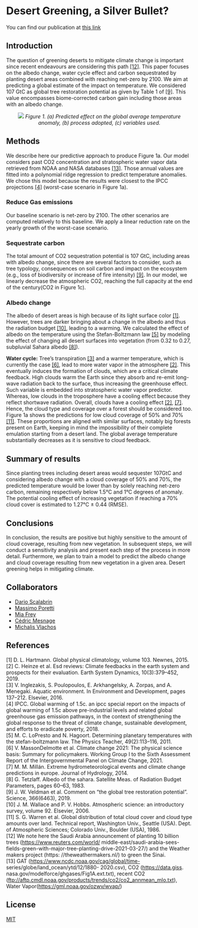 # Desert Greening, a Silver Bullet?

You can find our publication at [this link](https://drive.google.com/file/d/1VO43SZR9wCzDPwtWC6fFqxyiQJ8-fuvS/view)



## Introduction
The question of greening deserts to mitigate climate change is important since recent endeavours are considering this path [[12]](#12). 
This paper focuses on the albedo change, water cycle effect and carbon sequestrated by planting desert areas combined with reaching net-zero by 2100. We aim at predicting a global estimate of the impact on temperature. 
We considered 107 GtC as global tree restoration potential as given by Table 1 of [[9]](#9). This value encompasses biome-corrected carbon gain including those areas with an albedo change.

<p align="center">
    <img src="https://drive.google.com/uc?id=1d2_Am8_3MPHF1Ae-7WglpjzbIitCFbzJ">
    <em>Figure 1. (a) Predicted effect on the global average temperature anomaly, (b) process adopted, (c) variables used.</em>
</p>

## Methods
We describe here our predictive approach to produce Figure 1a. Our model considers past CO2 concentration and stratospheric water vapor data retrieved from NOAA and NASA databases [[13]](#13). 
Those annual values are fitted into a polynomial ridge regression to predict temperature anomalies. We chose this model because the results were closest to the IPCC projections [[4]](#4) (worst-case scenario in Figure 1a).

### Reduce Gas emissions
Our baseline scenario is net-zero by 2100. The other scenarios are computed relatively to this baseline. We apply a linear reduction rate on the yearly growth of the worst-case scenario.

### Sequestrate carbon
The total amount of CO2 sequestration potential is 107 GtC, including areas with albedo change, since there are several factors to consider, such as tree typology, consequences on soil carbon and impact on the ecosystem (e.g., loss of biodiversity or increase of fire intensity) [[9]](#9). In our model, we linearly decrease the atmospheric CO2, reaching the full capacity at the end of the century(CO2 in Figure 1c).

### Albedo change
The albedo of desert areas is high because of its light surface color [[1]](#1). However, trees are darker bringing about a change in the albedo and thus the radiation budget [[10]](#10), leading to a warming.
We calculated the effect of albedo on the temperature using the Stefan-Boltzmann law [[5]](#5) by modeling the effect of changing all desert surfaces into vegetation (from 0.32 to 0.27, subpluvial Sahara albedo [[8]](#8)). 

**Water cycle:** Tree’s transpiration [[3]](#3) and a warmer temperature, which is currently the case [[6]](#6), lead to more water vapor in the atmosphere [[2]](#2). This eventually induces the formation of clouds, which are a critical climate feedback. High clouds warm the Earth since they absorb and re-emit long-wave radiation back to the surface, thus increasing the greenhouse effect. Such variable is embedded into stratospheric water vapor predictor. Whereas, low clouds in the troposphere have a cooling effect because they reflect shortwave radiation. Overall, clouds have a cooling effect [[2]](#2), [[7]](#7). Hence, the cloud type and coverage over a forest should be considered too. Figure 1a shows the predictions for low cloud coverage of 50% and 70% [[11]](#11). These proportions are aligned with similar surfaces, notably big forests present on Earth, keeping in mind the impossibility of their complete emulation starting from a desert land. The global average temperature substantially decreases as it is sensitive to cloud feedback.

## Summary of results
Since planting trees including desert areas would sequester 107GtC and considering albedo change with a cloud coverage of 50% and 70%, the predicted temperature would be lower than by solely reaching net-zero carbon, remaining respectively below 1.5°C and 1°C degrees of anomaly. The potential cooling effect of increasing vegetation if reaching a 70% cloud cover is estimated to 1.27°C ± 0.44 (RMSE).

## Conclusions
In conclusion, the results are positive but highly sensitive to the amount of cloud coverage, resulting from new vegetation. In subsequent steps, we will conduct a sensitivity analysis and present each step of the process in more detail. Furthermore, we plan to train a model to predict the albedo change and cloud coverage resulting from new vegetation in a given area. Desert greening helps in mitigating climate.

## Collaborators
- [Dario Scalabrin](https://www.linkedin.com/in/scalabrindario/)
- [Massimo Poretti](https://www.linkedin.com/in/poretti-massimo/)
- [Mia Frey](https://www.linkedin.com/in/mia-frey-28209a208/)
- [Cédric Mesnage](https://www.linkedin.com/in/cedricmesnage/)
- [Michalis Vlachos](https://www.linkedin.com/in/michalis-vlachos/)

## References
<a id="1">[1]</a> D. L. Hartmann. Global physical climatology, volume 103. Newnes, 2015. <br>
<a id="2">[2]</a> C. Heinze et al. Esd reviews: Climate feedbacks in the earth system and prospects for their evaluation. Earth System Dynamics, 10(3):379–452, 2019. <br>
<a id="3">[3]</a> V. Inglezakis, S. Poulopoulos, E. Arkhangelsky, A. Zorpas, and A. Menegaki. Aquatic environment. In Environment and Development, pages 137–212. Elsevier, 2016. <br>
<a id="4">[4]</a> IPCC. Global warming of 1.5c. an ipcc special report on the impacts of global warming of 1.5c above pre-industrial levels and related global greenhouse gas emission pathways, in the context of strengthening the global response to the threat of climate change, sustainable development, and efforts to eradicate poverty, 2018.<br>
<a id="5">[5]</a> M. C. LoPresto and N. Hagoort. Determining planetary temperatures with the stefan-boltzmann law. The Physics Teacher, 49(2):113–116, 2011. <br>
<a id="6">[6]</a> V. MassonDelmotte et al. Climate change 2021: The physical science basis: Summary for policymakers. Working Group I to the Sixth Assessment Report of the Intergovernmental Panel on Climate Change, 2021. <br>
<a id="7">[7]</a> M. M. Millán. Extreme hydrometeorological events and climate change predictions in europe. Journal of Hydrology, 2014. <br>
<a id="8">[8]</a> G. Tetzlaff. Albedo of the sahara. Satellite Meas. of Radiation Budget Parameters, pages 60–63, 1983. <br>
<a id="9">[9]</a> J. W. Veldman et al. Comment on “the global tree restoration potential”. Science, 366(6463), 2019. <br>
<a id="10">[10]</a> J. M. Wallace and P. V. Hobbs. Atmospheric science: an introductory survey, volume 92. Elsevier, 2006. <br>
<a id="11">[11]</a> S. G. Warren et al. Global distribution of total cloud cover and cloud type amounts over land. Technical report, Washington Univ., Seattle (USA). Dept. of Atmospheric Sciences; Colorado Univ., Boulder (USA), 1986. <br>
<a id="12">[12]</a> We note here the Saudi Arabia announcement of planting 10 billion trees (https://www.reuters.com/world/ middle-east/saudi-arabia-sees-fields-green-with-major-tree-planting-drive-2021-03-27/) and the Weather makers project (https: //theweathermakers.nl/) to green the Sinai.<br>
<a id="13">[13]</a> GAT (https://www.ncdc.noaa.gov/cag/global/time- series/globe/land_ocean/ytd/12/1880- 2020.csv), CO2 (https://data.giss. nasa.gov/modelforce/ghgases/Fig1A.ext.txt), recent CO2 (ftp://aftp.cmdl.noaa.gov/products/trends/co2/co2_annmean_mlo.txt), Water Vapor(https://gml.noaa.gov/ozwv/wvap/) <br>

## License 
[MIT](https://choosealicense.com/licenses/mit/)
